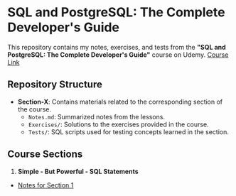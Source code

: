 # SQL and PostgreSQL: The Complete Developer's Guide

This repository contains my notes, exercises, and tests from the **"SQL and PostgreSQL: The Complete Developer's Guide"** course on Udemy.
[Course Link](https://www.udemy.com/course/sql-and-postgresql)

## Repository Structure

- **Section-X**: Contains materials related to the corresponding section of the course.
  - `Notes.md`: Summarized notes from the lessons.
  - `Exercises/`: Solutions to the exercises provided in the course.
  - `Tests/`: SQL scripts used for testing concepts learned in the section.

## Course Sections

1. **Simple - But Powerful - SQL Statements**
- [Notes for Section 1](./Section-01/Notes.md)
   
